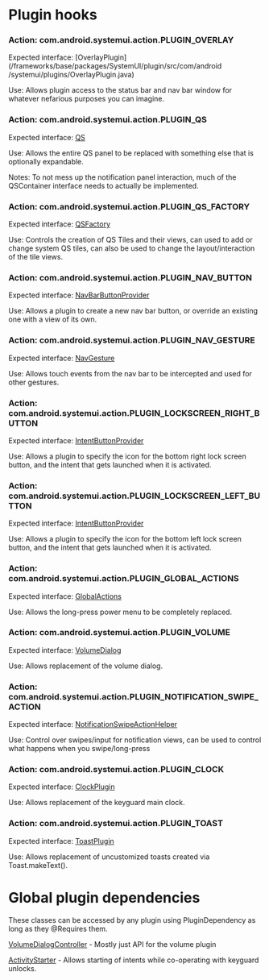 # Plugin hooks
### Action: com.android.systemui.action.PLUGIN_OVERLAY
Expected interface: [OverlayPlugin](/frameworks/base/packages/SystemUI/plugin/src/com/android
/systemui/plugins/OverlayPlugin.java)

Use: Allows plugin access to the status bar and nav bar window for whatever nefarious purposes you can imagine.

### Action: com.android.systemui.action.PLUGIN_QS
Expected interface: [QS](/frameworks/base/packages/SystemUI/plugin/src/com/android/systemui/plugins/qs/QS.java)

Use: Allows the entire QS panel to be replaced with something else that is optionally expandable.

Notes: To not mess up the notification panel interaction, much of the QSContainer interface needs to actually be implemented.

### Action: com.android.systemui.action.PLUGIN_QS_FACTORY
Expected interface: [QSFactory](/frameworks/base/packages/SystemUI/plugin/src/com/android/systemui/plugins/qs/QSFactory.java)

Use: Controls the creation of QS Tiles and their views, can used to add or change system QS tiles, can also be used to change the layout/interaction of the tile views.

### Action: com.android.systemui.action.PLUGIN_NAV_BUTTON
Expected interface: [NavBarButtonProvider](/frameworks/base/packages/SystemUI/plugin/src/com/android/systemui/plugins/statusbar/phone/NavBarButtonProvider.java)

Use: Allows a plugin to create a new nav bar button, or override an existing one with a view of its own.

### Action: com.android.systemui.action.PLUGIN_NAV_GESTURE
Expected interface: [NavGesture](/frameworks/base/packages/SystemUI/plugin/src/com/android/systemui/plugins/statusbar/phone/NavGesture.java)

Use: Allows touch events from the nav bar to be intercepted and used for other gestures.

### Action: com.android.systemui.action.PLUGIN_LOCKSCREEN_RIGHT_BUTTON
Expected interface: [IntentButtonProvider](/frameworks/base/packages/SystemUI/plugin/src/com/android/systemui/plugins/IntentButtonProvider.java)

Use: Allows a plugin to specify the icon for the bottom right lock screen button, and the intent that gets launched when it is activated.

### Action: com.android.systemui.action.PLUGIN_LOCKSCREEN_LEFT_BUTTON
Expected interface: [IntentButtonProvider](/packages/SystemUI/plugin/src/com/android/systemui/plugins/IntentButtonProvider.java)

Use: Allows a plugin to specify the icon for the bottom left lock screen button, and the intent that gets launched when it is activated.

### Action: com.android.systemui.action.PLUGIN_GLOBAL_ACTIONS
Expected interface: [GlobalActions](/frameworks/base/packages/SystemUI/plugin/src/com/android/systemui/plugins/GlobalActions.java)

Use: Allows the long-press power menu to be completely replaced.

### Action: com.android.systemui.action.PLUGIN_VOLUME
Expected interface: [VolumeDialog](/frameworks/base/packages/SystemUI/plugin/src/com/android/systemui/plugins/VolumeDialog.java)

Use: Allows replacement of the volume dialog.

### Action: com.android.systemui.action.PLUGIN_NOTIFICATION_SWIPE_ACTION
Expected interface: [NotificationSwipeActionHelper](/frameworks/base/packages/SystemUI/plugin/src/com/android/systemui/plugins/statusbar/NotificationSwipeActionHelper.java)

Use: Control over swipes/input for notification views, can be used to control what happens when you swipe/long-press

### Action: com.android.systemui.action.PLUGIN_CLOCK
Expected interface: [ClockPlugin](/frameworks/base/packages/SystemUI/plugin/src/com/android/systemui/plugins/ClockPlugin.java)

Use: Allows replacement of the keyguard main clock.

### Action: com.android.systemui.action.PLUGIN_TOAST
Expected interface: [ToastPlugin](/frameworks/base/packages/SystemUI/plugin/src/com/android/systemui/plugins/ToastPlugin.java)

Use: Allows replacement of uncustomized toasts created via Toast.makeText().

# Global plugin dependencies
These classes can be accessed by any plugin using PluginDependency as long as they @Requires them.

[VolumeDialogController](/frameworks/base/packages/SystemUI/plugin/src/com/android/systemui/plugins/VolumeDialogController.java) - Mostly just API for the volume plugin

[ActivityStarter](/frameworks/base/packages/SystemUI/plugin/src/com/android/systemui/plugins/ActivityStarter.java) - Allows starting of intents while co-operating with keyguard unlocks.
